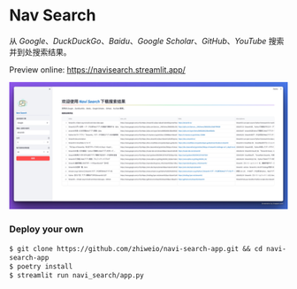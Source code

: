 # Nav Search

从 _Google_、_DuckDuckGo_、_Baidu_、_Google Scholar_、_GitHub_、_YouTube_ 搜索并到处搜索结果。

Preview online: https://navisearch.streamlit.app/

![](./pics/screenshot.jpg)

### Deploy your own

```shell
$ git clone https://github.com/zhiweio/navi-search-app.git && cd navi-search-app
$ poetry install
$ streamlit run navi_search/app.py
```
